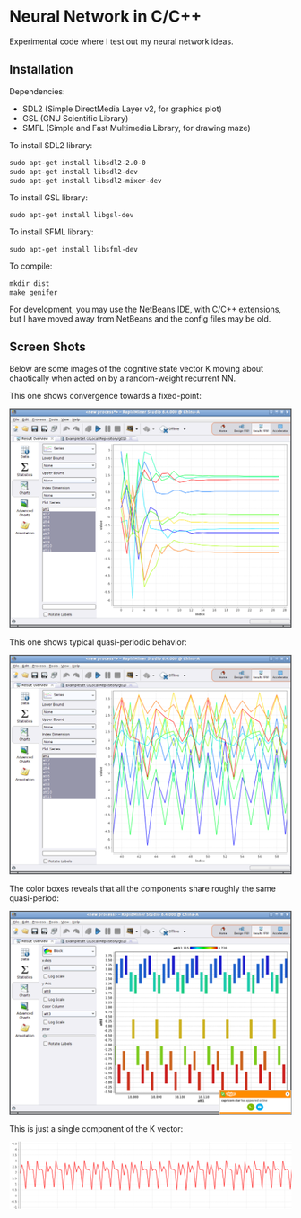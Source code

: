 # Neural Network in C/C++

Experimental code where I test out my neural network ideas.

Installation
------------

Dependencies:

- SDL2 (Simple DirectMedia Layer v2, for graphics plot)
- GSL (GNU Scientific Library)
- SMFL (Simple and Fast Multimedia Library, for drawing maze)

To install SDL2 library:

	sudo apt-get install libsdl2-2.0-0
	sudo apt-get install libsdl2-dev
	sudo apt-get install libsdl2-mixer-dev

To install GSL library:

	sudo apt-get install libgsl-dev

To install SFML library:

	sudo apt-get install libsfml-dev

To compile:

    mkdir dist
	make genifer

For development, you may use the NetBeans IDE, with C/C++ extensions, but I have moved away from NetBeans and the config files may be old.

Screen Shots
------------

Below are some images of the cognitive state vector K moving about chaotically when acted on by a random-weight recurrent NN.

This one shows convergence towards a fixed-point:

<img src="https://raw.githubusercontent.com/Cybernetic1/genifer5-c/master/K-wandering-fixed-point.png" title="Fixed point"/>

This one shows typical quasi-periodic behavior:

<img src="https://raw.githubusercontent.com/Cybernetic1/genifer5-c/master/K-wandering-quasi-orbit.png" title="Quasi-periodic"/>

The color boxes reveals that all the components share roughly the same quasi-period:

<img src="https://raw.githubusercontent.com/Cybernetic1/genifer5-c/master/K-wandering-color-boxes.png" title="Color boxes showing regularity of orbit"/>

This is just a single component of the K vector:

<img src="https://raw.githubusercontent.com/Cybernetic1/genifer5-c/master/K-wandering-1-component.png" title="Single component of the K vector"/>
